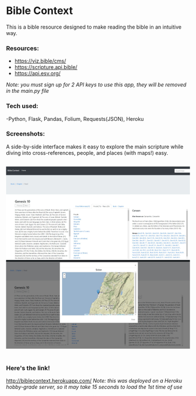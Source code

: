 # Bible Context 

This is a bible resource designed to make reading the bible in an intuitive way.

### Resources:
 - https://viz.bible/cms/
 - https://scripture.api.bible/  
 - https://api.esv.org/

*Note: you must sign up for 2 API keys to use this app, they will be removed in the main.py file*

### Tech used:
  -Python, Flask, Pandas, Folium, Requests(JSON), Heroku
  
### Screenshots: 
A side-by-side interface makes it easy to explore the main scripture while diving into cross-references, people, and places (with maps!) easy.
##
![alt_text](/images/1.jpg)
![alt_text](/images/2.jpg)
 #
### Here's the link!
http://biblecontext.herokuapp.com/
*Note: this was deployed on a Heroku hobby-grade server, so it may take 15 seconds to load the 1st time of use*

